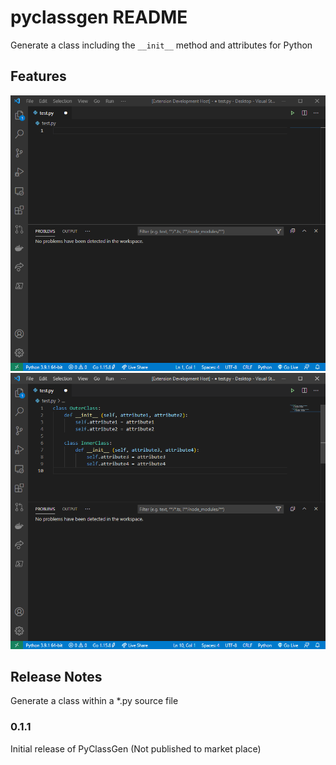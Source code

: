 # pyclassgen README

Generate a class including the `__init__` method and attributes for Python

## Features

![Example](images/example.gif)
![Example](images/example.png)

## Release Notes

Generate a class within a *.py source file

### 0.1.1

Initial release of PyClassGen (Not published to market place)
